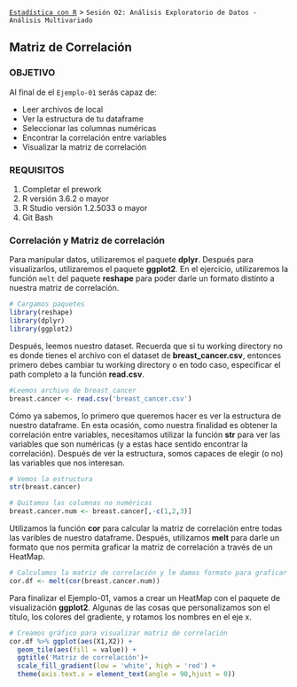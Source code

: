 [`Estadística con R`](../Readme.md) > `Sesión 02: Análisis Exploratorio de Datos - Análisis Multivariado`

## Matriz de Correlación

### OBJETIVO

Al final de el `Ejemplo-01` serás capaz de:
- Leer archivos de local
- Ver la estructura de tu dataframe
- Seleccionar las columnas numéricas
- Encontrar la correlación entre variables
- Visualizar la matriz de correlación

### REQUISITOS

1. Completar el prework
2. R versión 3.6.2 o mayor
3. R Studio versión 1.2.5033 o mayor 
4. Git Bash

### Correlación y Matriz de correlación

Para manipular datos, utilizaremos el paquete **dplyr**. Después para visualizarlos, utilizaremos el paquete **ggplot2**. En el ejercicio, utilizaremos la función `melt` del paquete **reshape** para poder darle un formato distinto a nuestra matriz de correlación.

```r
# Cargamos paquetes
library(reshape)
library(dplyr)
library(ggplot2)
```

Después, leemos nuestro dataset. Recuerda que si tu working directory no es donde tienes el archivo con el dataset de **breast_cancer.csv**, entonces primero debes cambiar tu working directory o en todo caso, especificar el path completo a la función **read.csv**.

```r
#Leemos archivo de breast_cancer
breast.cancer <- read.csv('breast_cancer.csv')
```

Cómo ya sabemos, lo primero que queremos hacer es ver la estructura de nuestro dataframe. En esta ocasión, como nuestra finalidad es obtener la correlación entre variables, necesitamos utilizar la función **str** para ver las variables que son numéricas (y a estas hace sentido encontrar la correlación). Después de ver la estructura, somos capaces de elegir (o no) las variables que nos interesan.

```r
# Vemos la estructura
str(breast.cancer)

# Quitamos las columnas no numéricas
breast.cancer.num <- breast.cancer[,-c(1,2,3)]
```

Utilizamos la función **cor** para calcular la matriz de correlación entre todas las varibles de nuestro dataframe. Después, utilizamos **melt** para darle un formato que nos permita graficar la matriz de correlación a través de un HeatMap. 

```r
# Calculamos la matriz de correlación y le damos formato para graficar
cor.df <- melt(cor(breast.cancer.num))
```

Para finalizar el Ejemplo-01, vamos a crear un HeatMap con el paquete de visualización **ggplot2**. Algunas de las cosas que personalizamos son el título, los colores del gradiente, y rotamos los nombres en el eje x. 

```r
# Creamos gráfico para visualizar matriz de correlación
cor.df %>% ggplot(aes(X1,X2)) + 
  geom_tile(aes(fill = value)) + 
  ggtitle('Matriz de correlación')+
  scale_fill_gradient(low = 'white', high = 'red') + 
  theme(axis.text.x = element_text(angle = 90,hjust = 0))
```
